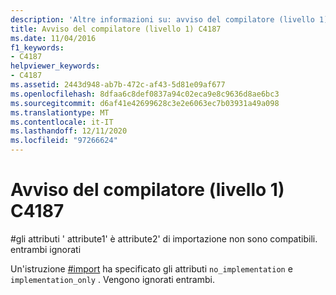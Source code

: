 ```yaml
---
description: 'Altre informazioni su: avviso del compilatore (livello 1) C4187'
title: Avviso del compilatore (livello 1) C4187
ms.date: 11/04/2016
f1_keywords:
- C4187
helpviewer_keywords:
- C4187
ms.assetid: 2443d948-ab7b-472c-af43-5d81e09af677
ms.openlocfilehash: 8dfaa6c8def0837a94c02eca9e8c9636d8ae6bc3
ms.sourcegitcommit: d6af41e42699628c3e2e6063ec7b03931a49a098
ms.translationtype: MT
ms.contentlocale: it-IT
ms.lasthandoff: 12/11/2020
ms.locfileid: "97266624"
---
```

# <a name="compiler-warning-level-1-c4187"></a>Avviso del compilatore (livello 1) C4187

\#gli attributi ' attribute1' è attribute2' di importazione non sono compatibili. entrambi ignorati

Un'istruzione [#import](../../preprocessor/hash-import-directive-cpp.md) ha specificato gli attributi `no_implementation` e `implementation_only` . Vengono ignorati entrambi.
